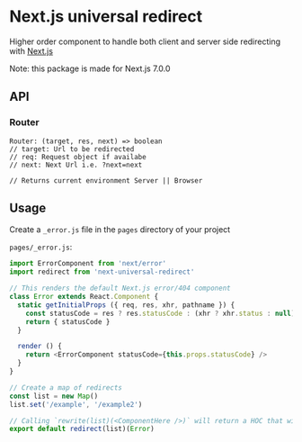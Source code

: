 # Next.js universal redirect

Higher order component to handle both client and server side redirecting with [Next.js](https://github.com/zeit/next.js)

Note: this package is made for Next.js 7.0.0

## API
### Router

```
Router: (target, res, next) => boolean
// target: Url to be redirected
// req: Request object if availabe
// next: Next Url i.e. ?next=next

// Returns current environment Server || Browser
 ```

## Usage

Create a `_error.js` file in the `pages` directory of your project

`pages/_error.js`:

```js
import ErrorComponent from 'next/error'
import redirect from 'next-universal-redirect'

// This renders the default Next.js error/404 component
class Error extends React.Component {
  static getInitialProps ({ req, res, xhr, pathname }) {
    const statusCode = res ? res.statusCode : (xhr ? xhr.status : null)
    return { statusCode }
  }

  render () {
    return <ErrorComponent statusCode={this.props.statusCode} />
  }
}

// Create a map of redirects
const list = new Map()
list.set('/example', '/example2')

// Calling `rewrite(list)(<ComponentHere />)` will return a HOC that will match the provided list against incoming page requests and will redirect accordingly.
export default redirect(list)(Error)
```
